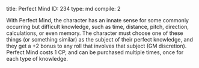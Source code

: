 title:          Perfect Mind
ID:             234
type:           md
compile:        2


With Perfect Mind, the character has an innate sense for some commonly occurring but difficult knowledge, such as time, distance, pitch, direction, calculations, or even memory. The character must choose one of these things (or something similar) as the subject of their perfect knowledge, and they get a +2 bonus to any roll that involves that subject (GM discretion). Perfect Mind costs 1 CP, and can be purchased multiple times, once for each type of knowledge.